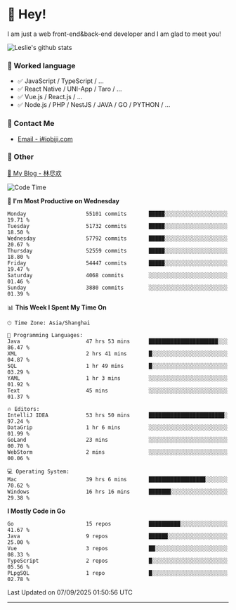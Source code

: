 # 👋 Hey!

I am just a web front-end&back-end developer and I am glad to meet you!

![Leslie's github stats](https://github-readme-stats.vercel.app/api?username=unsafe-ptr&&show_icons=true&&title_color=1abc9c&&icon_color=1abc9c)


### 📝 Worked language

- ✅ JavaScript / TypeScript / ...
- ✅ React Native / UNI-App / Taro / ...
- ✅ Vue.js / React.js / ...
- ✅ Node.js / PHP / NestJS / JAVA / GO / PYTHON / ...

### 📮 Contact Me

- [Email - i#iobiji.com](mailto:i@iobiji.com)


### 🤪 Other

[📌 My Blog - 林尽欢](https://iobiji.com)

<!--START_SECTION:waka-->
![Code Time](http://img.shields.io/badge/Code%20Time-2%2C087%20hrs%2052%20mins-blue)

📅 **I'm Most Productive on Wednesday** 

```text
Monday                   55101 commits       █████░░░░░░░░░░░░░░░░░░░░   19.71 % 
Tuesday                  51732 commits       █████░░░░░░░░░░░░░░░░░░░░   18.50 % 
Wednesday                57792 commits       █████░░░░░░░░░░░░░░░░░░░░   20.67 % 
Thursday                 52559 commits       █████░░░░░░░░░░░░░░░░░░░░   18.80 % 
Friday                   54447 commits       █████░░░░░░░░░░░░░░░░░░░░   19.47 % 
Saturday                 4068 commits        ░░░░░░░░░░░░░░░░░░░░░░░░░   01.46 % 
Sunday                   3880 commits        ░░░░░░░░░░░░░░░░░░░░░░░░░   01.39 % 
```


📊 **This Week I Spent My Time On** 

```text
🕑︎ Time Zone: Asia/Shanghai

💬 Programming Languages: 
Java                     47 hrs 53 mins      ██████████████████████░░░   86.47 % 
XML                      2 hrs 41 mins       █░░░░░░░░░░░░░░░░░░░░░░░░   04.87 % 
SQL                      1 hr 49 mins        █░░░░░░░░░░░░░░░░░░░░░░░░   03.29 % 
YAML                     1 hr 3 mins         ░░░░░░░░░░░░░░░░░░░░░░░░░   01.92 % 
Text                     45 mins             ░░░░░░░░░░░░░░░░░░░░░░░░░   01.37 % 

🔥 Editors: 
IntelliJ IDEA            53 hrs 50 mins      ████████████████████████░   97.24 % 
DataGrip                 1 hr 6 mins         ░░░░░░░░░░░░░░░░░░░░░░░░░   01.99 % 
GoLand                   23 mins             ░░░░░░░░░░░░░░░░░░░░░░░░░   00.70 % 
WebStorm                 2 mins              ░░░░░░░░░░░░░░░░░░░░░░░░░   00.06 % 

💻 Operating System: 
Mac                      39 hrs 6 mins       ██████████████████░░░░░░░   70.62 % 
Windows                  16 hrs 16 mins      ███████░░░░░░░░░░░░░░░░░░   29.38 % 
```

**I Mostly Code in Go** 

```text
Go                       15 repos            ██████████░░░░░░░░░░░░░░░   41.67 % 
Java                     9 repos             ██████░░░░░░░░░░░░░░░░░░░   25.00 % 
Vue                      3 repos             ██░░░░░░░░░░░░░░░░░░░░░░░   08.33 % 
TypeScript               2 repos             █░░░░░░░░░░░░░░░░░░░░░░░░   05.56 % 
PLpgSQL                  1 repo              █░░░░░░░░░░░░░░░░░░░░░░░░   02.78 % 
```




 Last Updated on 07/09/2025 01:50:56 UTC
<!--END_SECTION:waka-->
---
